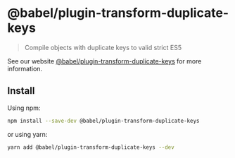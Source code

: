 # @babel/plugin-transform-duplicate-keys

> Compile objects with duplicate keys to valid strict ES5

See our website [@babel/plugin-transform-duplicate-keys](https://babeljs.io/docs/babel-plugin-transform-duplicate-keys) for more information.

## Install

Using npm:

```sh
npm install --save-dev @babel/plugin-transform-duplicate-keys
```

or using yarn:

```sh
yarn add @babel/plugin-transform-duplicate-keys --dev
```

